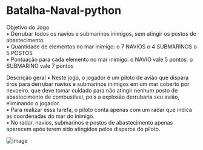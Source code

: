 # Batalha-Naval-python
Objetivo do Jogo  
• Derrubar todos os navios e submarinos inimigos, sem atingir os postos de  abastecimento.  
• Quantidade de elementos no mar inimigo:  o 7 NAVIOS   o 4 SUBMARINOS   o 5 POSTOS  
• Pontuação para cada elemento no mar inimigo:  o NAVIO vale 5 pontos.  o SUBMARINO vale 7 pontos 

Descrição geral 
• Neste jogo, o jogador é um piloto de avião que dispara tiros para derrubar navios e 
submarinos inimigos em um mar coberto por nevoeiro, que deve tomar cuidado 
para não atingir nenhum posto de abastecimento de combustível, pois a explosão 
derrubaria seu avião, eliminando o jogador.  
• Para realizar essa tarefa, o piloto conta apenas com um radar que indica as 
coordenadas do mar do inimigo.  
• No radar, navios, submarinos e postos de abastecimento apenas aparecem após 
terem sido atingidos pelos disparos do piloto.

![image](https://user-images.githubusercontent.com/91105011/202815760-b7e46546-0cbf-48d5-a22b-9f844042a120.png)




